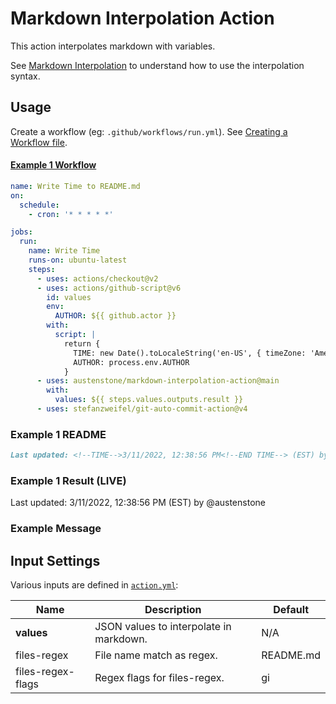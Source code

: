 # Markdown Interpolation Action

This action interpolates markdown with variables.

See [Markdown Interpolation](https://github.com/austenstone/markdown-interpolation#writing) to understand how to use the interpolation syntax.

## Usage
Create a workflow (eg: `.github/workflows/run.yml`). See [Creating a Workflow file](https://help.github.com/en/articles/configuring-a-workflow#creating-a-workflow-file).

#### [Example 1 Workflow](https://github.com/austenstone/markdown-interpolation-action/blob/main/.github/workflows/usage.yaml)
```yml
name: Write Time to README.md
on:
  schedule:
    - cron: '* * * * *'

jobs:
  run:
    name: Write Time
    runs-on: ubuntu-latest
    steps:
      - uses: actions/checkout@v2
      - uses: actions/github-script@v6
        id: values
        env:
          AUTHOR: ${{ github.actor }}
        with:
          script: |
            return {
              TIME: new Date().toLocaleString('en-US', { timeZone: 'America/New_York' }),
              AUTHOR: process.env.AUTHOR
            }
      - uses: austenstone/markdown-interpolation-action@main
        with:
          values: ${{ steps.values.outputs.result }}
      - uses: stefanzweifel/git-auto-commit-action@v4
```
### Example 1 README
```md
Last updated: <!--TIME-->3/11/2022, 12:38:56 PM<!--END TIME--> (EST) by @<!--AUTHOR-->austenstone<!--END AUTHOR-->
```

### Example 1 Result (LIVE)
Last updated: <!--TIME-->3/11/2022, 12:38:56 PM<!--END TIME--> (EST) by @<!--AUTHOR-->austenstone<!--END AUTHOR-->

### Example Message
##### <!--MESSAGE--><!--END MESSAGE-->

## Input Settings
Various inputs are defined in [`action.yml`](action.yml):

| Name | Description | Default |
| --- | - | - |
| **values** | JSON values to interpolate in markdown. | N/A |
| files-regex | File name match as regex. | README.md |
| files-regex-flags | Regex flags for files-regex. | gi |
